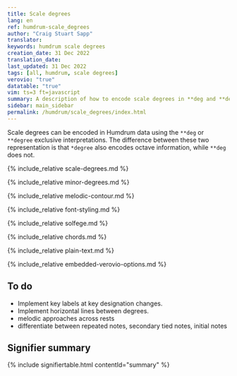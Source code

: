 ```yaml
---
title: Scale degrees
lang: en 
ref: humdrum-scale_degrees
author: "Craig Stuart Sapp"
translator: 
keywords: humdrum scale degrees
creation_date: 31 Dec 2022
translation_date:
last_updated: 31 Dec 2022
tags: [all, humdrum, scale degrees]
verovio: "true"
datatable: "true"
vim: ts=3 ft=javascript
summary: A description of how to encode scale degrees in **deg and **degree spines.
sidebar: main_sidebar
permalink: /humdrum/scale_degrees/index.html
---
```


Scale degrees can be encoded in Humdrum data using the `**deg` or
`**degree` exclusive interpretations.  The difference between these two
representation is that `*degree` also encodes octave information,
while `**deg` does not.


{% include_relative scale-degrees.md %}

{% include_relative minor-degrees.md %}

{% include_relative melodic-contour.md %}

{% include_relative font-styling.md %}

{% include_relative solfege.md %}

{% include_relative chords.md %}

{% include_relative plain-text.md %}

{% include_relative embedded-verovio-options.md %}


## To do ##

* Implement key labels at key designation changes.
* Implement horizontal lines between degrees.
* melodic approaches across rests
* differentiate between repeated notes, secondary tied notes, initial notes



## Signifier summary ##


{% include signifiertable.html
	contentId="summary"
%}
<script type="text/JSON" id="summary">
{% include_relative degreeSignifiers.json %}
</script>


